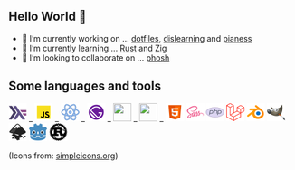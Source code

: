 ## Hello World 👋

- 🔭 I’m currently working on ... [dotfiles](https://github.com/jlopezcur/dotfiles), [dislearning](https://github.com/dislearning) and [pianess](https://github.com/pianess)
- 🌱 I’m currently learning ... [Rust](https://www.rust-lang.org/) and [Zig](https://ziglang.org/)
- 👯 I’m looking to collaborate on ... [phosh](https://gitlab.gnome.org/World/Phosh/phosh/-/tree/main)

## Some languages and tools

<a href="https://www.haskell.org/" target="_blank" rel="noopener noreferrer"><img height="32" width="32" src="icons/haskell.svg" /></a> _
<img height="32" width="32" src="icons/javascript.svg" /> _
<img height="32" width="32" src="icons/react.svg" /> _
<img height="32" width="32" src="icons/gatsbyjs.svg" /> _
<img height="32" width="32" src="https://cdn.jsdelivr.net/npm/simple-icons@v3/icons/neovim.svg" /> _
<img height="32" width="32" src="https://cdn.jsdelivr.net/npm/simple-icons@v3/icons/archlinux.svg" /> _
<img height="32" width="32" src="icons/html5.svg" />
<img height="32" width="32" src="icons/sass.svg" />
<img height="32" width="32" src="icons/php.svg" />
<img height="32" width="32" src="icons/laravel.svg" />
<img height="32" width="32" src="icons/blender.svg" />
<img height="32" width="32" src="icons/gimp.svg" />
<img height="32" width="32" src="icons/inkscape.svg" />
<img height="32" width="32" src="icons/godot.svg" />
<img height="32" width="32" src="icons/rust.svg" />

(Icons from: [simpleicons.org](http://simpleicons.org/))
